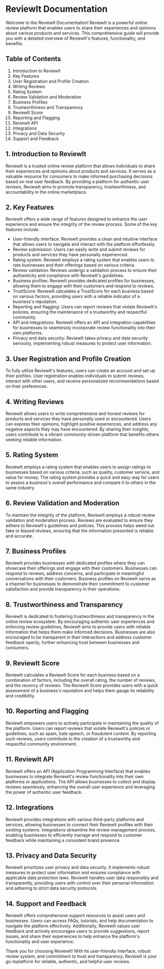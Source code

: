 <h1>ReviewIt Documentation</h1>

<p>Welcome to the ReviewIt Documentation! ReviewIt is a powerful online review platform that enables users to share their experiences and opinions about various products and services. This comprehensive guide will provide you with a detailed overview of ReviewIt's features, functionality, and benefits.</p>

<h2>Table of Contents</h2>

<ol>
  <li>Introduction to ReviewIt</li>
  <li>Key Features</li>
  <li>User Registration and Profile Creation</li>
  <li>Writing Reviews</li>
  <li>Rating System</li>
  <li>Review Validation and Moderation</li>
  <li>Business Profiles</li>
  <li>Trustworthiness and Transparency</li>
  <li>ReviewIt Score</li>
  <li>Reporting and Flagging</li>
  <li>ReviewIt API</li>
  <li>Integrations</li>
  <li>Privacy and Data Security</li>
  <li>Support and Feedback</li>
</ol>

<h2>1. Introduction to ReviewIt</h2>

<p>ReviewIt is a trusted online review platform that allows individuals to share their experiences and opinions about products and services. It serves as a valuable resource for consumers to make informed purchasing decisions based on real user feedback. By providing a platform for authentic user reviews, ReviewIt aims to promote transparency, trustworthiness, and accountability in the online marketplace.</p>

<h2>2. Key Features</h2>

<p>ReviewIt offers a wide range of features designed to enhance the user experience and ensure the integrity of the review process. Some of the key features include:</p>

<ul>
  <li>User-friendly interface: ReviewIt provides a clean and intuitive interface that allows users to navigate and interact with the platform effortlessly.</li>
  <li>Review submission: Users can easily write and submit reviews for products and services they have personally experienced.</li>
  <li>Rating system: ReviewIt employs a rating system that enables users to rate businesses and their offerings based on various criteria.</li>
  <li>Review validation: Reviews undergo a validation process to ensure their authenticity and compliance with ReviewIt's guidelines.</li>
  <li>Business profiles: ReviewIt provides dedicated profiles for businesses, allowing them to engage with their customers and respond to reviews.</li>
  <li>TrustScore: ReviewIt calculates a TrustScore for each business based on various factors, providing users with a reliable indicator of a business's reputation.</li>
  <li>Reporting and flagging: Users can report reviews that violate ReviewIt's policies, ensuring the maintenance of a trustworthy and respectful community.</li>
  <li>API and integrations: ReviewIt offers an API and integration capabilities for businesses to seamlessly incorporate review functionality into their own platforms.</li>
  <li>Privacy and data security: ReviewIt takes privacy and data security seriously, implementing robust measures to protect user information.</li>
</ul>

<h2>3. User Registration and Profile Creation</h2>

<p>To fully utilize ReviewIt's features, users can create an account and set up their profiles. User registration enables individuals to submit reviews, interact with other users, and receive personalized recommendations based on their preferences.</p>

<h2>4. Writing Reviews</h2>

<p>ReviewIt allows users to write comprehensive and honest reviews for products and services they have personally used or encountered. Users can express their opinions, highlight positive experiences, and address any negative aspects they may have encountered. By sharing their insights, users contribute to a vibrant community-driven platform that benefits others seeking reliable information.</p>

<h2>5. Rating System</h2>

<p>ReviewIt employs a rating system that enables users to assign ratings to businesses based on various criteria, such as quality, customer service, and value for money. The rating system provides a quick and easy way for users to assess a business's overall performance and compare it to others in the same industry.</p>

<h2>6. Review Validation and Moderation</h2>

<p>To maintain the integrity of the platform, ReviewIt employs a robust review validation and moderation process. Reviews are evaluated to ensure they adhere to ReviewIt's guidelines and policies. This process helps weed out fake or biased reviews, ensuring that the information presented is reliable and accurate.</p>

<h2>7. Business Profiles</h2>

<p>ReviewIt provides businesses with dedicated profiles where they can showcase their offerings and engage with their customers. Businesses can respond to reviews, address concerns, and participate in meaningful conversations with their customers. Business profiles on ReviewIt serve as a channel for businesses to demonstrate their commitment to customer satisfaction and provide transparency in their operations.</p>

<h2>8. Trustworthiness and Transparency</h2>

<p>ReviewIt is dedicated to fostering trustworthiness and transparency in the online review ecosystem. By encouraging authentic user experiences and enforcing review guidelines, ReviewIt aims to provide users with reliable information that helps them make informed decisions. Businesses are also encouraged to be transparent in their interactions and address customer feedback openly, further enhancing trust between businesses and consumers.</p>

<h2>9. ReviewIt Score</h2>

<p>ReviewIt calculates a ReviewIt Score for each business based on a combination of factors, including the overall rating, the number of reviews, and the recency of reviews. The ReviewIt Score provides users with a quick assessment of a business's reputation and helps them gauge its reliability and credibility.</p>

<h2>10. Reporting and Flagging</h2>

<p>ReviewIt empowers users to actively participate in maintaining the quality of the platform. Users can report reviews that violate ReviewIt's policies or guidelines, such as spam, hate speech, or fraudulent content. By reporting such reviews, users contribute to the creation of a trustworthy and respectful community environment.</p>

<h2>11. ReviewIt API</h2>

<p>ReviewIt offers an API (Application Programming Interface) that enables businesses to integrate ReviewIt's review functionality into their own platforms or applications. The API allows businesses to collect and display reviews seamlessly, enhancing the overall user experience and leveraging the power of authentic user feedback.</p>

<h2>12. Integrations</h2>

<p>ReviewIt provides integrations with various third-party platforms and services, allowing businesses to connect their ReviewIt profiles with their existing systems. Integrations streamline the review management process, enabling businesses to efficiently manage and respond to customer feedback while maintaining a consistent brand presence.</p>

<h2>13. Privacy and Data Security</h2>

<p>ReviewIt prioritizes user privacy and data security. It implements robust measures to protect user information and ensures compliance with applicable data protection laws. ReviewIt handles user data responsibly and transparently, providing users with control over their personal information and adhering to strict data security protocols.</p>

<h2>14. Support and Feedback</h2>

<p>ReviewIt offers comprehensive support resources to assist users and businesses. Users can access FAQs, tutorials, and help documentation to navigate the platform effectively. Additionally, ReviewIt values user feedback and actively encourages users to provide suggestions, report issues, and share their experiences to help enhance the platform's functionality and user experience.</p>
<p>Thank you for choosing ReviewIt! With its user-friendly interface, robust review system, and commitment to trust and transparency, ReviewIt is your go-toplatform for reliable, authentic, and helpful user reviews.</p>
